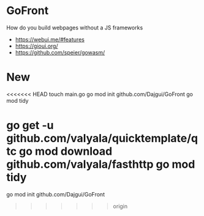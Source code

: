 # GoFront
How do you build webpages without a JS frameworks

- https://webui.me/#features
- https://gioui.org/
- https://github.com/speier/gowasm/

# New
<<<<<<< HEAD
touch main.go
go mod init github.com/Dajgui/GoFront
go mod tidy

go get -u github.com/valyala/quicktemplate/qtc
go mod download github.com/valyala/fasthttp
go mod tidy
=======
go mod init github.com/Dajgui/GoFront
>>>>>>> origin
